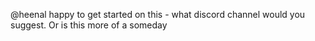 @heenal happy to get started on this - what discord channel would you suggest. Or is this more of a someday 
